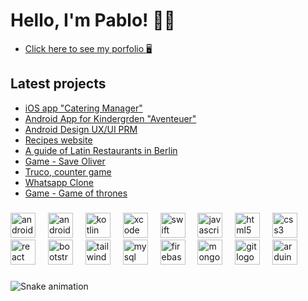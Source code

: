 

<h1>Hello, I'm Pablo! 👋🏻</h1>

* [Click here to see my porfolio 🖥️ ](https://pablocigoy.com/ "pablocigoy.com") 

## Latest projects

* [iOS app "Catering Manager"](https://medium.com/@pablocigoy/catering-manager-a-catering-event-management-tool-developed-with-swiftui-dd5fe95964cc)
* [Android App for Kindergrden "Aventeuer"](https://medium.com/@pablocigoy/case-study-abenteuer-kita-facilitating-communication-and-engagement-in-early-childhood-education-e14857209862)
* [Android Design UX/UI PRM](https://medium.com/@pablocigoy/project-resources-management-ein-ux-ui-designprojekt-zur-f%C3%B6rderung-der-effektiven-zusammenarbeit-3a2b3dae2836)
* [Recipes website](https://be-chef.netlify.app/ "A website created in React where you can login, create, read, upload and delete recipes.")
* [A guide of Latin Restaurants in Berlin](https://sabor-latino.cyclic.app/ "You can login create new restaurants and descriptions, also you can see all the restaurants in the city")
* [Game - Save Oliver](https://pablo-mdz.github.io/Game-P5-Shooting/ "On this game you have to save Oliver from the spiders and mouses")
* [Truco, counter game](https://dulcet-pudding-105e47.netlify.app/ "A simple counter for the Truco game")
* [Whatsapp Clone](https://github.com/Pablo-Mdz/WhatsSyntax/ "A Clone of Whatsapp with some implementations")
* [Game - Game of thrones](https://github.com/Pablo-Mdz/GOT-Game-kotlin/ "A game based in Game of thrones serie to play in console")

###

<div align="left">
  <img src="https://cdn.jsdelivr.net/gh/devicons/devicon/icons/androidstudio/androidstudio-original.svg" height="40" alt="androidstudio logo"  />
  <img width="12" />
  <img src="https://cdn.jsdelivr.net/gh/devicons/devicon/icons/android/android-original.svg" height="40" alt="android logo"  />
  <img width="12" />
  <img src="https://cdn.jsdelivr.net/gh/devicons/devicon/icons/kotlin/kotlin-original.svg" height="40" alt="kotlin logo"  />
  <img width="12" />
  <img src="https://cdn.jsdelivr.net/gh/devicons/devicon/icons/xcode/xcode-original.svg" height="40" alt="xcode logo"  />
  <img width="12" />
  <img src="https://cdn.jsdelivr.net/gh/devicons/devicon/icons/swift/swift-original.svg" height="40" alt="swift logo"  />
  <img width="12" />
  <img src="https://cdn.jsdelivr.net/gh/devicons/devicon/icons/javascript/javascript-original.svg" height="40" alt="javascript logo"  />
  <img width="12" />
  <img src="https://cdn.jsdelivr.net/gh/devicons/devicon/icons/html5/html5-original.svg" height="40" alt="html5 logo"  />
  <img width="12" />
  <img src="https://cdn.jsdelivr.net/gh/devicons/devicon/icons/css3/css3-original.svg" height="40" alt="css3 logo"  />
  <img width="12" />
  <img src="https://cdn.jsdelivr.net/gh/devicons/devicon/icons/react/react-original.svg" height="40" alt="react logo"  />
  <img width="12" />
  <img src="https://cdn.jsdelivr.net/gh/devicons/devicon/icons/bootstrap/bootstrap-original.svg" height="40" alt="bootstrap logo"  />
  <img width="12" />
  <img src="https://cdn.jsdelivr.net/gh/devicons/devicon/icons/tailwindcss/tailwindcss-original-wordmark.svg" height="40" alt="tailwindcss logo"  />
  <img width="12" />
  <img src="https://cdn.jsdelivr.net/gh/devicons/devicon/icons/mysql/mysql-original.svg" height="40" alt="mysql logo"  />
  <img width="12" />
  <img src="https://cdn.jsdelivr.net/gh/devicons/devicon/icons/firebase/firebase-plain.svg" height="40" alt="firebase logo"  />
  <img width="12" />
  <img src="https://cdn.jsdelivr.net/gh/devicons/devicon/icons/mongodb/mongodb-original.svg" height="40" alt="mongodb logo"  />
  <img width="12" />
  <img src="https://cdn.jsdelivr.net/gh/devicons/devicon/icons/git/git-original.svg" height="40" alt="git logo"  />
  <img width="12" />
  <img src="https://cdn.jsdelivr.net/gh/devicons/devicon/icons/arduino/arduino-original.svg" height="40" alt="arduino logo"  />
</div>

###

<img src="https://raw.githubusercontent.com/Pablo-Mdz/Pablo-Mdz/output/snake.svg" alt="Snake animation" />



